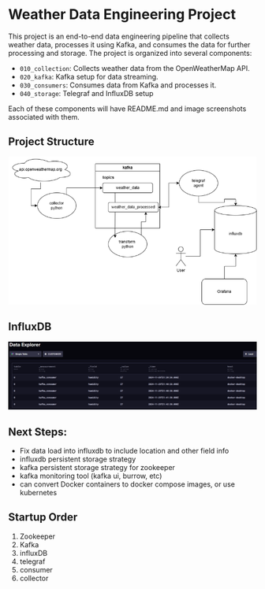 # Weather Data Engineering Project

This project is an end-to-end data engineering pipeline that collects weather data, processes it using Kafka, and consumes the data for further processing and storage. The project is organized into several components:

- `010_collection`: Collects weather data from the OpenWeatherMap API.
- `020_kafka`: Kafka setup for data streaming.
- `030_consumers`: Consumes data from Kafka and processes it.
- `040_storage`: Telegraf and InfluxDB setup

Each of these components will have README.md and image screenshots associated with them.

## Project Structure
![alt text](docs/images/diagram.png "diagram")

## InfluxDB
![alt text](docs/dashboards/table.png "table")

## Next Steps:
* Fix data load into influxdb to include location and other field info
* influxdb persistent storage strategy
* kafka persistent storage strategy for zookeeper
* kafka monitoring tool (kafka ui, burrow, etc)
* can convert Docker containers to docker compose images, or use kubernetes

## Startup Order
1. Zookeeper
2. Kafka
3. influxDB
4. telegraf
5. consumer
6. collector